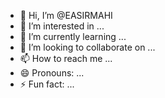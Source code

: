 - 👋 Hi, I’m @EASIRMAHI
- 👀 I’m interested in ...
- 🌱 I’m currently learning ...
- 💞️ I’m looking to collaborate on ...
- 📫 How to reach me ...
- 😄 Pronouns: ...
- ⚡ Fun fact: ...

<!---
EASIRMAHI/EASIRMAHI is a ✨ special ✨ repository because its `README.md` (this file) appears on your GitHub profile.
You can click the Preview link to take a look at your changes.
--->
